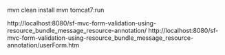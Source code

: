 mvn clean install
mvn tomcat7:run

http://localhost:8080/sf-mvc-form-validation-using-resource_bundle_message_resource-annotation/
http://localhost:8080/sf-mvc-form-validation-using-resource_bundle_message_resource-annotation/userForm.htm

